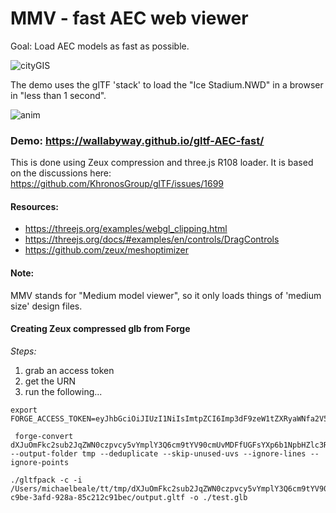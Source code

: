 # MMV - fast AEC web viewer

Goal: Load AEC models as fast as possible.

![cityGIS](https://user-images.githubusercontent.com/440241/71231405-a2d2ed00-22a2-11ea-85e7-05f0f8a249ce.jpg)

The demo uses the glTF 'stack' to load the "Ice Stadium.NWD" in a browser in "less than 1 second". 

![anim](https://user-images.githubusercontent.com/440241/71212884-17883600-2267-11ea-857f-74ed4223c119.gif)

### Demo: https://wallabyway.github.io/gltf-AEC-fast/

This is done using Zeux compression and three.js R108 loader.  It is based on the discussions here:  https://github.com/KhronosGroup/glTF/issues/1699



#### Resources:
- https://threejs.org/examples/webgl_clipping.html
- https://threejs.org/docs/#examples/en/controls/DragControls
- https://github.com/zeux/meshoptimizer


#### Note: 
MMV stands for "Medium model viewer", so it only loads things of 'medium size' design files.


#### Creating Zeux compressed glb from Forge

*Steps:*

1. grab an access token
2. get the URN
3. run the following...

```
export FORGE_ACCESS_TOKEN=eyJhbGciOiJIUzI1NiIsImtpZCI6Imp3dF9zeW1tZXRyaWNfa2V5In0.eyJjbGllbnRfaWQiOiJHYjNobDY5S21YOGpQQkJnQXJtU1RRNmdDR3Bna3VCaiIsImV4cCI6MTU3Njc0NzQ0MSwic2NvcGUiOlsiZGF0YTpyZWFkIiwiZGF0YTp3cml0ZSIsImRhdGE6Y3JlYXRlIiwiYnVja2V0OnJlYWQiLCJidWNrZXQ6ZGVsZXRlIiwiYnVja2V0OnVwZGF0ZSIsImJ1Y2tldDpjcmVhdGUiXSwiYXVkIjoiaHR0cHM6Ly9hdXRvZGVzay5jb20vYXVkL2p3dGV4cDYwIiwianRpIjoiVDVqbTNIV05BWGp4ZkFEd1lhZWJPUXRzcHEzNjVqYXNqYVhLRDBkc25RVXU1YWJoQ29QZHZYam1TQm8yemQzSSJ9.jQA8QR4Y9Nqy9uKFCWMJlWjAmYX2SmitSACOb4MKxHM

 forge-convert dXJuOmFkc2sub2JqZWN0czpvcy5vYmplY3Q6cm9tYV90cmUvMDFfUGFsYXp6b1NpbHZlc3RyaVJpdmFsZGlfTWFzdGVyLnJ2dA --output-folder tmp --deduplicate --skip-unused-uvs --ignore-lines --ignore-points

./gltfpack -c -i /Users/michaelbeale/tt/tmp/dXJuOmFkc2sub2JqZWN0czpvcy5vYmplY3Q6cm9tYV90cmUvMDFfUGFsYXp6b1NpbHZlc3RyaVJpdmFsZGlfTWFzdGVyLnJ2dA/a90e31dc-c9be-3afd-928a-85c212c91bec/output.gltf -o ./test.glb
```
